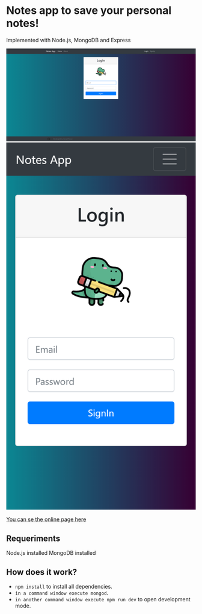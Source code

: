 # Notes app to save your personal notes!

Implemented with Node.js, MongoDB and Express

![Desktop version](./src/public/images/desktopImage.PNG)
![Mobile version](./src/public/images/mobile.PNG)

[You can se the online page here](https://serene-dawn-09384.herokuapp.com/)

## Requeriments

Node.js installed
MongoDB installed

## How does it work?

- `npm install` to install all dependencies.
- `in a command window execute mongod`.
- `in another command window execute npm run dev` to open development mode.
